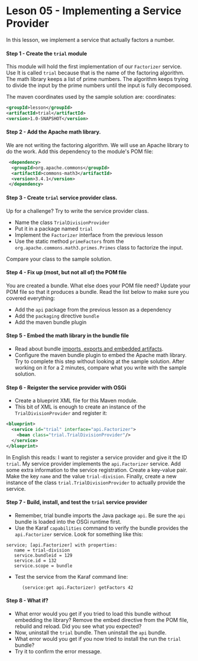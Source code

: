 # Leson 05 - Implementing a Service Provider
In this lesson, we implement a service that actually factors a number. 
 
 #### Step 1 - Create the `trial` module
 This module will hold the first implementation of our `Factorizer` service. Use It is called
 `trial` because that is the name of the factoring algorithm. The math library keeps a 
 list of prime numbers. The algorithm keeps trying to divide the input by the prime numbers
 until the input is fully decomposed.
 
 The maven coordinates used by the sample solution are:
 coordinates:
 
 ```xml
<groupId>lesson</groupId>
<artifactId>trial</artifactId>
<version>1.0-SNAPSHOT</version>
```


#### Step 2 - Add the Apache math library.
We are not writing the factoring algorithm. We will use an Apache library to do the work.
Add this dependency to the module's POM file:

```xml
 <dependency>
  <groupId>org.apache.commons</groupId>
  <artifactId>commons-math3</artifactId>
  <version>3.4.1</version>
 </dependency>
 ```

#### Step 3 - Create `trial` service provider class.
Up for a challenge? Try to write the service provider class.
 * Name the class `TrialDivisionProvider` 
 * Put it in a package named `trial`
 * Implement the `Factorizer` interface from the previous lesson
 * Use the static method `primeFactors` from the `org.apache.commons.math3.primes.Primes` class
 to factorize the input.
 
Compare your class to the sample solution.
 
#### Step 4 - Fix up (most, but not all of) the POM file
You are created a bundle. What else does your POM file need?
Update your POM file so that it produces a bundle. 
Read the list below to make sure you covered everything:

 * Add the `api` package from the previous lesson as a dependency
 * Add the `packaging` directive `bundle` 
 * Add the maven bundle plugin
 
#### Step 5 - Embed the math library in the bundle file
* Read about bundle [imports, exports and embedded artifacts](imports-exports-and-embedding.md).
* Configure the maven bundle plugin to embed the Apache math library. Try to complete this 
step without looking at the sample solution. After working on it for a 2 minutes, compare
what you write with the sample solution.

#### Step 6 - Reigster the service provider with OSGi
* Create a blueprint XML file for this Maven module.
* This bit of XML is enough to create an instance of the `TrialDivisionProvider` and register it:
```xml
<blueprint>
  <service id="trial" interface="api.Factorizer">
    <bean class="trial.TrialDivisionProvider"/>
  </service>
</blueprint>
```

In English this reads: I want to register a service provider and give it the ID `trial`. 
My service provider implements the `api.Factorizer` service. Add some extra information to the 
service registration. Create a key-value pair. Make the key `name` and the value 
`trial-division`. Finally, create a new instance of the class `trial.TrialDivisionProvider`
to actually provide the service.

#### Step 7 - Build, install, and test the `trial` service provider
* Remember, trial bundle imports the Java package `api`. Be sure the `api` bundle is loaded 
into the OSGi runtime first.
* Use the Karaf `capabilities` command to verify the bundle provides the `api.Factorizer` service. 
Look for something like this:

```test
service; [api.Factorizer] with properties:
   name = trial-division
   service.bundleid = 129
   service.id = 132
   service.scope = bundle
   ```

* Test the service from the Karaf command line:

```text
      (service:get api.Factorizer) getFactors 42
```

#### Step 8 - What if?
* What error would you get if you tried to load this bundle without embedding the library? Remove
 the embed directive from the POM file, rebuild and reload. Did you see what you expected?
* Now, uninstall the `trial` bundle. Then uninstall the `api` bundle.
* What error would you get if you now tried to install the run the `trial` bundle?
* Try it to confirm the error message.
